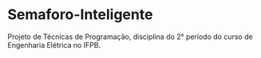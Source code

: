# Semaforo-Inteligente
Projeto de Técnicas de Programação, disciplina do 2° período do curso de Engenharia Elétrica no IFPB.
